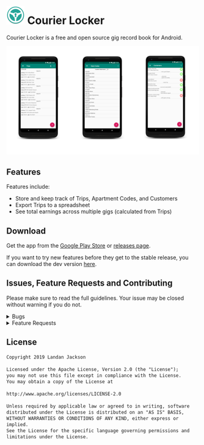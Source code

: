 # <img src="./.github/readme-images/icon-round.png" width="48"> Courier Locker

Courier Locker is a free and open source gig record book for Android.

![screenshots of app](./.github/readme-images/banner.png)

## Features

Features include:
* Store and keep track of Trips, Apartment Codes, and Customers
* Export Trips to a spreadsheet
* See total earnings across multiple gigs (calculated from Trips)

## Download
Get the app from the [Google Play Store](https://play.google.com/store/apps/details?id=name.lmj0011.courierlocker.prod) or [releases page](https://github.com/lmj0011/courier-locker/releases).

If you want to try new features before they get to the stable release, you can download the dev version [here](https://courierlocker.org/dist/dev).

## Issues, Feature Requests and Contributing

Please make sure to read the full guidelines. Your issue may be closed without warning if you do not.

<details><summary>Bugs</summary>

* Include version information
* If not latest, try updating, it may have already been solved
* Include steps to reproduce (if not obvious from description)
* Include screenshot (if needed)
* If it could be device-dependent, try reproducing on another device (if possible)
* For large logs use http://pastebin.com/ (or similar)
* Don't group unrelated requests into one issue

</details>

<details><summary>Feature Requests</summary>

* Write a detailed issue, explaining what it should do or how. Avoid writing just "like X app does"
* Include screenshot (if needed)
</details>

## License

    Copyright 2019 Landan Jackson

    Licensed under the Apache License, Version 2.0 (the "License");
    you may not use this file except in compliance with the License.
    You may obtain a copy of the License at

    http://www.apache.org/licenses/LICENSE-2.0

    Unless required by applicable law or agreed to in writing, software
    distributed under the License is distributed on an "AS IS" BASIS,
    WITHOUT WARRANTIES OR CONDITIONS OF ANY KIND, either express or implied.
    See the License for the specific language governing permissions and
    limitations under the License.

